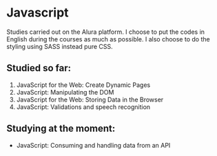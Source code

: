 # Javascript

Studies carried out on the Alura platform. I choose to put the codes in English during the courses as much as possible. I also choose to do the styling using SASS instead pure CSS.

## Studied so far:

1. JavaScript for the Web: Create Dynamic Pages
1. JavaScript: Manipulating the DOM
1. JavaScript for the Web: Storing Data in the Browser
1. JavaScript: Validations and speech recognition

## Studying at the moment:

- JavaScript: Consuming and handling data from an API

